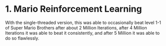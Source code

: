 # 1. Mario Reinforcement Learning

With the single-threaded version, this was able to occasionally beat level 1-1 of Super Mario Brothers after about 2 Million Iterations, after 4 Million Iterations it was able to beat it consistently, and after 5 Million it was able to do so flawlessly.
